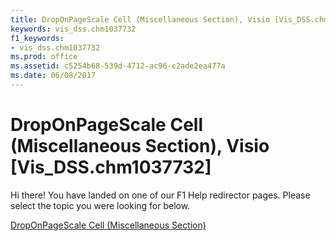 ```yaml
---
title: DropOnPageScale Cell (Miscellaneous Section), Visio [Vis_DSS.chm1037732]
keywords: vis_dss.chm1037732
f1_keywords:
- vis_dss.chm1037732
ms.prod: office
ms.assetid: c5254b68-539d-4712-ac96-c2ade2ea477a
ms.date: 06/08/2017
---
```



# DropOnPageScale Cell (Miscellaneous Section), Visio [Vis_DSS.chm1037732]

Hi there! You have landed on one of our F1 Help redirector pages. Please select the topic you were looking for below.

[DropOnPageScale Cell (Miscellaneous Section)](http://msdn.microsoft.com/library/8927f811-7d8e-ed54-9eec-b86a781168dd%28Office.15%29.aspx)

